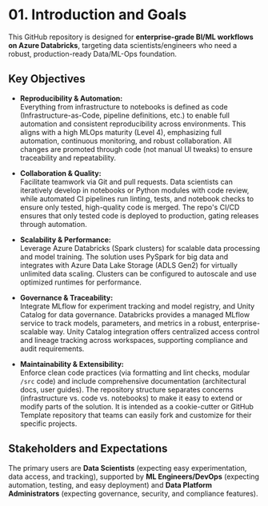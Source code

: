 # 01. Introduction and Goals

This GitHub repository is designed for **enterprise-grade BI/ML workflows on Azure Databricks**, targeting data scientists/engineers who need a robust, production-ready Data/ML-Ops foundation.

## Key Objectives

- **Reproducibility & Automation:**  
  Everything from infrastructure to notebooks is defined as code (Infrastructure-as-Code, pipeline definitions, etc.) to enable full automation and consistent reproducibility across environments. This aligns with a high MLOps maturity (Level 4), emphasizing full automation, continuous monitoring, and robust collaboration. All changes are promoted through code (not manual UI tweaks) to ensure traceability and repeatability.

- **Collaboration & Quality:**  
  Facilitate teamwork via Git and pull requests. Data scientists can iteratively develop in notebooks or Python modules with code review, while automated CI pipelines run linting, tests, and notebook checks to ensure only tested, high-quality code is merged. The repo's CI/CD ensures that only tested code is deployed to production, gating releases through automation.

- **Scalability & Performance:**  
  Leverage Azure Databricks (Spark clusters) for scalable data processing and model training. The solution uses PySpark for big data and integrates with Azure Data Lake Storage (ADLS Gen2) for virtually unlimited data scaling. Clusters can be configured to autoscale and use optimized runtimes for performance.

- **Governance & Traceability:**  
  Integrate MLflow for experiment tracking and model registry, and Unity Catalog for data governance. Databricks provides a managed MLflow service to track models, parameters, and metrics in a robust, enterprise-scalable way. Unity Catalog integration offers centralized access control and lineage tracking across workspaces, supporting compliance and audit requirements.

- **Maintainability & Extensibility:**  
  Enforce clean code practices (via formatting and lint checks, modular `/src` code) and include comprehensive documentation (architectural docs, user guides). The repository structure separates concerns (infrastructure vs. code vs. notebooks) to make it easy to extend or modify parts of the solution. It is intended as a cookie-cutter or GitHub Template repository that teams can easily fork and customize for their specific projects.

## Stakeholders and Expectations

The primary users are **Data Scientists** (expecting easy experimentation, data access, and tracking), supported by **ML Engineers/DevOps** (expecting automation, testing, and easy deployment) and **Data Platform Administrators** (expecting governance, security, and compliance features).